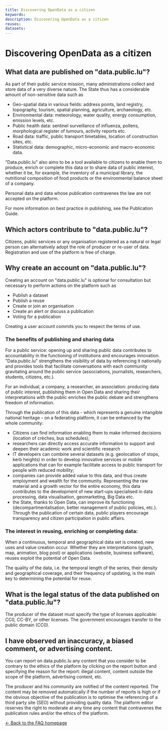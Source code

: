 ```yaml
---
title: Discovering OpenData as a citizen
keywords:
description: Discovering OpenData as a citizen
reuses:
datasets:
---
```


Discovering OpenData as a citizen
========================================

What data are published on "data.public.lu"?
----------------------------------------------------

As part of their public service mission, many administrations collect and store data of a very diverse nature. The State thus has a considerable amount of non-sensitive data such as

* Geo-spatial data in various fields: address points, land registry, topography, tourism, spatial planning, agriculture, archaeology, etc.
* Environmental data: meteorology, water quality, energy consumption, emission levels, etc.
* Public health data: sentinel surveillance of influenza, pollens, morphological register of tumours, activity reports etc.
* Road data: traffic, public transport timetables, location of construction sites, etc.
* Statistical data: demographic, micro-economic and macro-economic data.

"Data.public.lu" also aims to be a tool available to citizens to enable them to produce, enrich or complete this data or to share data of public interest, whether it be, for example, the inventory of a municipal library, the nutritional composition of food products or the environmental balance sheet of a company.

Personal data and data whose publication contravenes the law are not accepted on the platform.

For more information on best practice in publishing, see the Publication Guide.

Which actors contribute to "data.public.lu"?
------------------------------------------------

Citizens, public services or any organisation registered as a natural or legal person can alternatively adopt the role of producer or re-user of data. Registration and use of the platform is free of charge.

Why create an account on "data.public.lu"?
-----------------------------------------------

Creating an account on "data.public.lu" is optional for consultation but necessary to perform actions on the platform such as

* Publish a dataset
* Publish a reuse
* Create or join an organisation
* Create an alert or discuss a publication
* Voting for a publication

Creating a user account commits you to respect the terms of use.

### The benefits of publishing and sharing data

For a public service: opening up and sharing public data contributes to accountability in the functioning of institutions and encourages innovation. "Data.public.lu" strengthens the visibility of data by referencing it nationally and provides tools that facilitate conversations with each community gravitating around the public service (associations, journalists, researchers, students, citizens, etc.).

For an individual, a company, a researcher, an association: producing data of public interest, publishing them in Open Data and sharing their interpretations with the public enriches the public debate and strengthens freedom of information.

Through the publication of this data - which represents a genuine intangible national heritage - on a federating platform, it can be enhanced by the whole community:

* Citizens can find information enabling them to make informed decisions (location of crèches, bus schedules);
* researchers can directly access accurate information to support and deepen their academic work and scientific research
* IT developers can combine several datasets (e.g. geolocation of stops, kerb heights) in order to develop innovative services or mobile applications that can for example facilitate access to public transport for people with reduced mobility;
* companies can provide added value to this data, and thus create employment and wealth for the community. Representing the raw material and a growth vector for the entire economy, this data contributes to the development of new start-ups specialised in data processing, data visualisation, geomarketing, Big Data etc.
* the State, thanks to Open Data, can improve its functioning (decompartmentalisation, better management of public policies, etc.). Through the publication of certain data, public players encourage transparency and citizen participation in public affairs.

### The interest in reusing, enriching or completing data:

When a continuous, temporal and geographical data set is created, new uses and value creation occur. Whether they are interpretations (graph, map, animation, blog post) or applications (website, business software), reuses exploit the potential of Open Data.

The quality of the data, i.e. the temporal length of the series, their density and geographical coverage, and their frequency of updating, is the main key to determining the potential for reuse.

What is the legal status of the data published on "data.public.lu"?
----------------------------------------------------------------------

The producer of the dataset must specify the type of licenses applicable: CC0, CC-BY, or other licenses. The government encourages transfer to the public domain (CC0).

I have observed an inaccuracy, a biased comment, or advertising content.
----------------------------------------------------------------------------------------------

You can report on data.public.lu any content that you consider to be contrary to the ethics of the platform by clicking on the report button and specifying the reason for the report: illegal content, content outside the scope of the platform, advertising content, etc.

The producer and his community are notified of the content reported. The content may be removed automatically if the number of reports is high or if the obvious objective of the publication is to optimise the referencing of a third party site (SEO) without providing quality data. The platform editor reserves the right to moderate at any time any content that contravenes the publication rules and/or the ethics of the platform.

[← Back to the FAQ homepage](/en/pages/faq/)